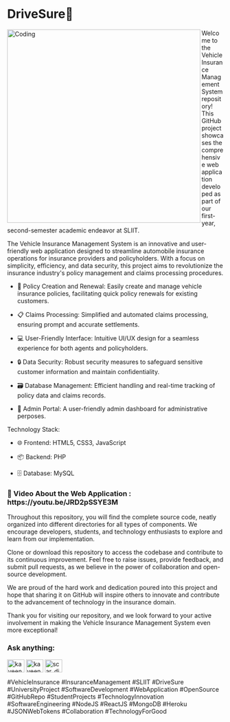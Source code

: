 # DriveSure🚗

<img align="left" alt="Coding" width="450" src="https://i.ibb.co/Wn7s92m/Screenshot-2023-07-19-172911.png">
<p>Welcome to the Vehicle Insurance Management System repository! This GitHub project showcases the comprehensive web application developed as part of our first-year, second-semester academic endeavor at SLIIT.</p>

<p>The Vehicle Insurance Management System is an innovative and user-friendly web application designed to streamline automobile insurance operations for insurance providers and policyholders. With a focus on simplicity, efficiency, and data security, this project aims to revolutionize the insurance industry's policy management and claims processing procedures.</p>

- 🚗 Policy Creation and Renewal: Easily create and manage vehicle insurance policies, facilitating quick policy renewals for existing customers.

- 📋 Claims Processing: Simplified and automated claims processing, ensuring prompt and accurate settlements.
  
- 💻 User-Friendly Interface: Intuitive UI/UX design for a seamless experience for both agents and policyholders.
  
- 🔒 Data Security: Robust security measures to safeguard sensitive customer information and maintain confidentiality.
  
- 🗃️ Database Management: Efficient handling and real-time tracking of policy data and claims records.
  
- 💎 Admin Portal: A user-friendly admin dashboard for administrative perposes.

Technology Stack:
- 🌐 Frontend: HTML5, CSS3, JavaScript
  
- 📦 Backend: PHP
  
- 🗄️ Database: MySQL

<h3>🔰 Video About the Web Application : https://youtu.be/JRD2pSSYE3M</h3>

Throughout this repository, you will find the complete source code, neatly organized into different directories for all types of components. We encourage developers, students, and technology enthusiasts to explore and learn from our implementation.

Clone or download this repository to access the codebase and contribute to its continuous improvement. Feel free to raise issues, provide feedback, and submit pull requests, as we believe in the power of collaboration and open-source development.

We are proud of the hard work and dedication poured into this project and hope that sharing it on GitHub will inspire others to innovate and contribute to the advancement of technology in the insurance domain.

Thank you for visiting our repository, and we look forward to your active involvement in making the Vehicle Insurance Management System even more exceptional!

<h3 align="left">Ask anything:</h3>
<p align="left">
<a href="https://linkedin.com/in/kaveendinethma" target="blank"><img align="center" src="https://raw.githubusercontent.com/rahuldkjain/github-profile-readme-generator/master/src/images/icons/Social/linked-in-alt.svg" alt="kaveendinethma" height="30" width="40" /></a>
<a href="https://fb.com/kaveen dinethma" target="blank"><img align="center" src="https://raw.githubusercontent.com/rahuldkjain/github-profile-readme-generator/master/src/images/icons/Social/facebook.svg" alt="kaveen dinethma" height="30" width="40" /></a>
<a href="https://instagram.com/scar_dineth" target="blank"><img align="center" src="https://raw.githubusercontent.com/rahuldkjain/github-profile-readme-generator/master/src/images/icons/Social/instagram.svg" alt="scar_dineth" height="30" width="40" /></a>
</p>

#VehicleInsurance #InsuranceManagement #SLIIT #DriveSure #UniversityProject #SoftwareDevelopment #WebApplication #OpenSource #GitHubRepo #StudentProjects #TechnologyInnovation #SoftwareEngineering #NodeJS #ReactJS #MongoDB #Heroku #JSONWebTokens #Collaboration #TechnologyForGood
